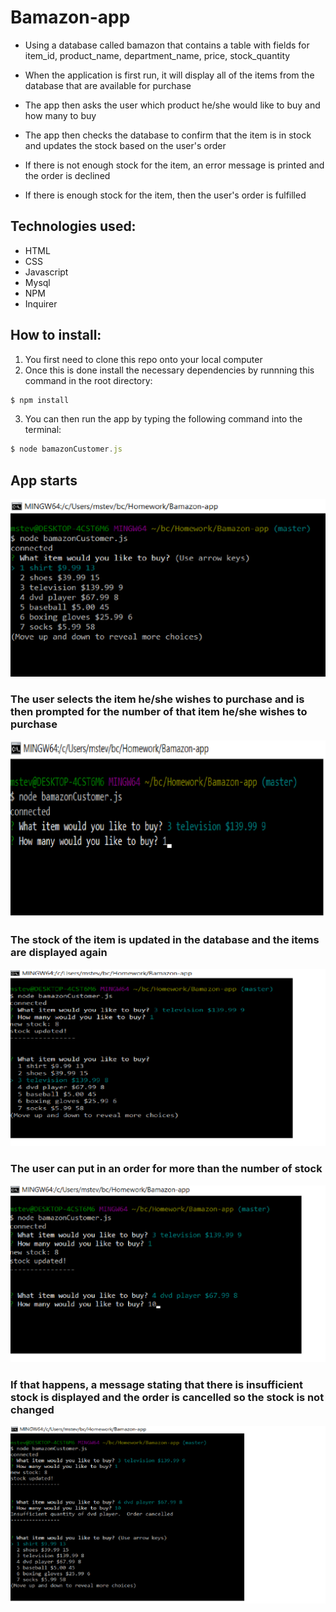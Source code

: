 # Bamazon-app

* Using a database called bamazon that contains a table with fields for item_id, product_name, department_name, price, stock_quantity

* When the application is first run, it will display all of the items from the database that are available for purchase

* The app then asks the user which product he/she would like to buy and how many to buy

* The app then checks the database to confirm that the item is in stock and updates the stock based on the user's order

*  If there is not enough stock for the item, an error message is printed and the order is declined

*  If there is enough stock for the item, then the user's order is fulfilled

## Technologies used:
* HTML
* CSS
* Javascript
* Mysql
* NPM
* Inquirer

## How to install:
1. You first need to clone this repo onto your local computer
2. Once this is done install the necessary dependencies by runnning this command in the root directory:
```javascript
$ npm install
```
3. You can then run the app by typing the following command into the terminal:
```javascript
$ node bamazonCustomer.js
```

## App starts
![concert-this functionality](/screenshots/bamazon1.png)

### The user selects the item he/she wishes to purchase and is then prompted for the number of that item he/she wishes to purchase
![concert-this functionality](/screenshots/bamazon2.png)

### The stock of the item is updated in the database and the items are displayed again
![concert-this functionality](/screenshots/bamazon3.png)

### The user can put in an order for more than the number of stock
![concert-this functionality](/screenshots/bamazon4.png)

### If that happens, a message stating that there is insufficient stock is displayed and the order is cancelled so the stock is not changed
![concert-this functionality](/screenshots/bamazon5.png)
